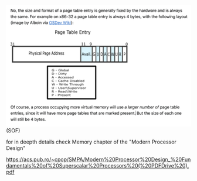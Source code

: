 

![alt text](./imgs/PTEs.png "Title") 
(SOF)

for in deepth details check Memory chapter of the  "Modern Processor Design"

https://acs.pub.ro/~cpop/SMPA/Modern%20Processor%20Design_%20Fundamentals%20of%20Superscalar%20Processors%20(%20PDFDrive%20).pdf
